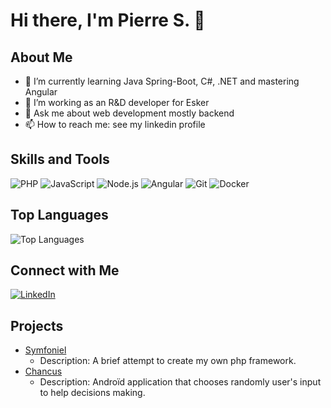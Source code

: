 # Hi there, I'm Pierre S. 👋

## About Me

- 🌱 I’m currently learning Java Spring-Boot, C#, .NET and mastering Angular
- 👯 I’m working as an R&D developer for Esker
- 💬 Ask me about web development mostly backend
- 📫 How to reach me: see my linkedin profile

## Skills and Tools

![PHP](https://img.shields.io/badge/PHP-Laravel-yellow)
![JavaScript](https://img.shields.io/badge/JavaScript-ES6+-yellow)
![Node.js](https://img.shields.io/badge/Node.js-339933?logo=node.js&logoColor=white)
![Angular](https://img.shields.io/badge/AngularJS-Angular-61DAFB?logo=angular&logoColor=white)
![Git](https://img.shields.io/badge/Git-F05032?logo=git&logoColor=white)
![Docker](https://img.shields.io/badge/Docker-2496ED?logo=docker&logoColor=white)


## Top Languages

![Top Languages](https://github-readme-stats.vercel.app/api/top-langs/?username=Sporard&layout=compact&theme=radical)

## Connect with Me

[![LinkedIn](https://img.shields.io/badge/LinkedIn-0077B5?logo=linkedin&logoColor=white)](https://linkedin.com/in/pierre-sabard)


## Projects

- [Symfoniel]([https://github.com/Sporard/Project1](https://github.com/Sporard/symfoniel))
  - Description: A brief attempt to create my own php framework.
- [Chancus]([https://github.com/Sporard/Project2](https://github.com/Sporard/Chancus))
  - Description: Androïd application that chooses randomly user's input to help decisions making.

